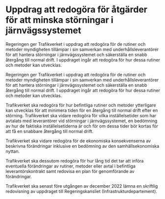 # Uppdrag att redogöra för åtgärder för att minska störningar i järnvägssystemet

Regeringen ger Trafikverket i uppdrag att redogöra för de rutiner och metoder myndigheten tillämpar i sin samverkan med underhållsleverantörer för att hantera störningar i järnvägssystemet och säkerställa en snabb återgång till normal drift. I uppdraget ingår att redogöra för hur dessa rutiner och metoder kan utvecklas.

Regeringen ger Trafikverket i uppdrag att redogöra för de rutiner och metoder myndigheten tillämpar i sin samverkan med underhållsleverantörer för att hantera störningar i järnvägssystemet och säkerställa en snabb återgång till normal drift. I uppdraget ingår att redogöra för hur dessa rutiner och metoder kan utvecklas.

Trafikverket ska redogöra för hur befintliga rutiner och metoder ytterligare kan utvecklas för att minimera tiden för en återgång till normal drift efter en störning. Trafikverket ska vidare redogöra för vilka inställelsetider som har avtalats med leverantörer vid störningar i järnvägssystemet, en bedömning av hur de faktiska inställelsetiderna är och för om dessa tider bör kortas för att få en snabbare återgång till normal drift.

Trafikverket ska vidare redogöra för de ekonomiska konsekvenserna av beskrivna förändringar inklusive en bedömning av den samhällsekonomiska nyttan.

Trafikverket ska dessutom redogöra för hur lång tid det tar att införa eventuella förändringar av rutiner, metoder eller avtal i befintliga leverantörskontrakt samt redovisa en plan för genomförande av förändringar.

Trafikverket ska senast före utgången av december 2022 lämna en skriftlig redovisning av uppdraget till Regeringskansliet (Infrastrukturdepartement).
